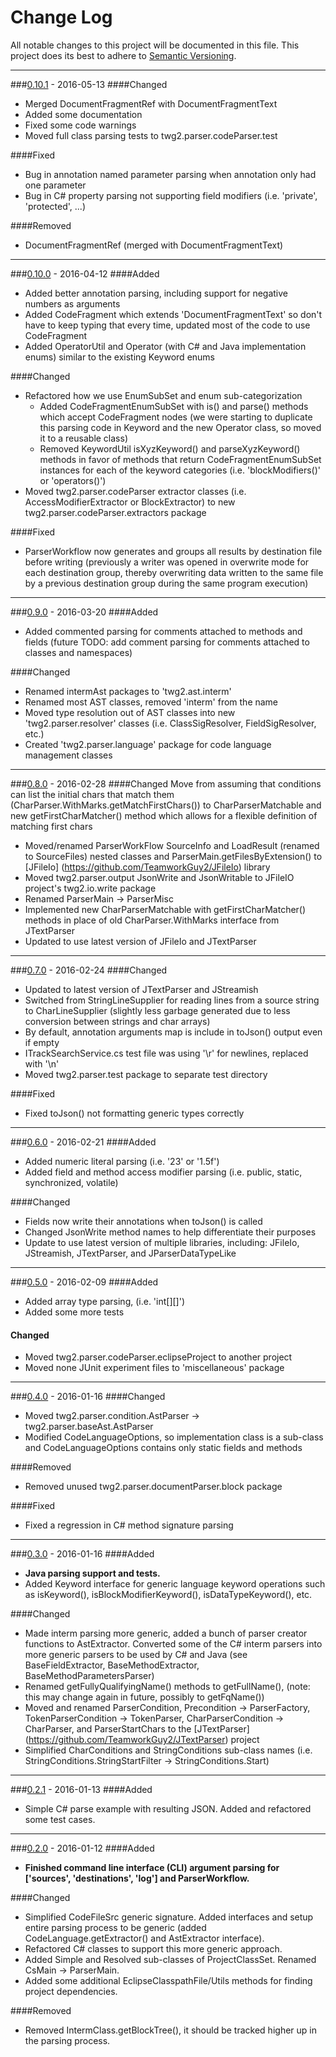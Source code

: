 # Change Log
All notable changes to this project will be documented in this file.
This project does its best to adhere to [Semantic Versioning](http://semver.org/).


--------
###[0.10.1](N/A) - 2016-05-13
####Changed
* Merged DocumentFragmentRef with DocumentFragmentText
* Added some documentation
* Fixed some code warnings
* Moved full class parsing tests to twg2.parser.codeParser.test

####Fixed
* Bug in annotation named parameter parsing when annotation only had one parameter
* Bug in C# property parsing not supporting field modifiers (i.e. 'private', 'protected', ...)

####Removed
* DocumentFragmentRef (merged with DocumentFragmentText)


--------
###[0.10.0](https://github.com/TeamworkGuy2/JParserTools/commit/3e8a324ccada6af273339e6f29ae569795e3abcd) - 2016-04-12
####Added
* Added better annotation parsing, including support for negative numbers as arguments
* Added CodeFragment which extends 'DocumentFragmentText<CodeFragmentType>' so don't have to keep typing that every time, updated most of the code to use CodeFragment
* Added OperatorUtil and Operator (with C# and Java implementation enums) similar to the existing Keyword enums

####Changed
* Refactored how we use EnumSubSet and enum sub-categorization
   * Added CodeFragmentEnumSubSet with is() and parse() methods which accept CodeFragment nodes (we were starting to duplicate this parsing code in Keyword and the new Operator class, so moved it to a reusable class)
   * Removed KeywordUtil isXyzKeyword() and parseXyzKeyword() methods in favor of methods that return CodeFragmentEnumSubSet instances for each of the keyword categories (i.e. 'blockModifiers()' or 'operators()')
* Moved twg2.parser.codeParser extractor classes (i.e. AccessModifierExtractor or BlockExtractor) to new twg2.parser.codeParser.extractors package

####Fixed
* ParserWorkflow now generates and groups all results by destination file before writing (previously a writer was opened in overwrite mode for each destination group, thereby overwriting data written to the same file by a previous destination group during the same program execution)


--------
###[0.9.0](https://github.com/TeamworkGuy2/JParserTools/commit/679778bafd13a413854bd169cabe747b12bbc894) - 2016-03-20
####Added
* Added commented parsing for comments attached to methods and fields (future TODO: add comment parsing for comments attached to classes and namespaces)

####Changed
* Renamed intermAst packages to 'twg2.ast.interm'
* Renamed most AST classes, removed 'interm' from the name
* Moved type resolution out of AST classes into new 'twg2.parser.resolver' classes (i.e. ClassSigResolver, FieldSigResolver, etc.)
* Created 'twg2.parser.language' package for code language management classes


--------
###[0.8.0](https://github.com/TeamworkGuy2/JParserTools/commit/32ee2a5ec5c218d3f90d1438f893a86e34b9c716) - 2016-02-28
####Changed
Move from assuming that conditions can list the initial chars that match them (CharParser.WithMarks.getMatchFirstChars()) to CharParserMatchable and new getFirstCharMatcher() method which allows for a flexible definition of matching first chars
* Moved/renamed ParserWorkFlow SourceInfo and LoadResult \(renamed to SourceFiles) nested classes and ParserMain.getFilesByExtension() to [JFileIo] (https://github.com/TeamworkGuy2/JFileIo) library
* Moved twg2.parser.output JsonWrite and JsonWritable to JFileIO project's twg2.io.write package
* Renamed ParserMain -> ParserMisc
* Implemented new CharParserMatchable with getFirstCharMatcher() methods in place of old CharParser.WithMarks interface from JTextParser
* Updated to use latest version of JFileIo and JTextParser


--------
###[0.7.0](https://github.com/TeamworkGuy2/JParserTools/commit/218036c37673615e6bced0eecfb8a9b7d6eb7808) - 2016-02-24
####Changed
* Updated to latest version of JTextParser and JStreamish
* Switched from StringLineSupplier for reading lines from a source string to CharLineSupplier (slightly less garbage generated due to less conversion between strings and char arrays)
* By default, annotation arguments map is include in toJson() output even if empty
* ITrackSearchService.cs test file was using '\r' for newlines, replaced with '\n'
* Moved twg2.parser.test package to separate test directory

####Fixed
* Fixed toJson() not formatting generic types correctly


--------
###[0.6.0](https://github.com/TeamworkGuy2/JParserTools/commit/5ae0793feb0475654bbdf835ef5d350e91cdd438) - 2016-02-21
####Added
* Added numeric literal parsing \(i.e. '23' or '1.5f')
* Added field and method access modifier parsing \(i.e. public, static, synchronized, volatile)

####Changed
* Fields now write their annotations when toJson\() is called
* Changed JsonWrite method names to help differentiate their purposes
* Update to use latest version of multiple libraries, including: JFileIo, JStreamish, JTextParser, and JParserDataTypeLike


--------
###[0.5.0](https://github.com/TeamworkGuy2/JParserTools/commit/eea353c111f789b315ab5471661c6a305c0701d2) - 2016-02-09
####Added
* Added array type parsing, \(i.e. 'int\[]\[]')
* Added some more tests

#### Changed
* Moved twg2.parser.codeParser.eclipseProject to another project
* Moved none JUnit experiment files to 'miscellaneous' package


--------
###[0.4.0](https://github.com/TeamworkGuy2/JParserTools/commit/ab23d86656221e6b1a540d7129446b08c808aca4) - 2016-01-16
####Changed
* Moved twg2.parser.condition.AstParser -> twg2.parser.baseAst.AstParser
* Modified CodeLanguageOptions, so implementation class is a sub-class and CodeLanguageOptions contains only static fields and methods

####Removed
* Removed unused twg2.parser.documentParser.block package

####Fixed
* Fixed a regression in C# method signature parsing


--------
###[0.3.0](https://github.com/TeamworkGuy2/JParserTools/commit/0b7128980ba31623d17f85d9f10bd4d99bd1288e) - 2016-01-16
####Added
* __Java parsing support and tests.__
* Added Keyword interface for generic language keyword operations such as isKeyword(), isBlockModifierKeyword(), isDataTypeKeyword(), etc.

####Changed
* Made interm parsing more generic, added a bunch of parser creator functions to AstExtractor.  Converted some of the C# interm parsers into more generic parsers to be used by C# and Java (see BaseFieldExtractor, BaseMethodExtractor, BaseMethodParametersParser)
* Renamed getFullyQualifyingName() methods to getFullName(), (note: this may change again in future, possibly to getFqName())
* Moved and renamed ParserCondition, Precondition -> ParserFactory, TokenParserCondition -> TokenParser, CharParserCondition -> CharParser, and ParserStartChars to the [JTextParser] (https://github.com/TeamworkGuy2/JTextParser) project
* Simplified CharConditions and StringConditions sub-class names (i.e. StringConditions.StringStartFilter -> StringConditions.Start)


--------
###[0.2.1](https://github.com/TeamworkGuy2/JParserTools/commit/a33f37ad6a116e7e697498af88327dfaa46709a0) - 2016-01-13
####Added
* Simple C# parse example with resulting JSON.  Added and refactored some test cases.


--------
###[0.2.0](https://github.com/TeamworkGuy2/JParserTools/commit/5b692bc3476ca94c6dedb5b6424d1319fcad2057) - 2016-01-12
####Added
* __Finished command line interface (CLI) argument parsing for ['sources', 'destinations', 'log'] and ParserWorkflow.__

####Changed
* Simplified CodeFileSrc generic signature. Added interfaces and setup entire parsing process to be generic (added CodeLanguage.getExtractor() and AstExtractor interface).
* Refactored C# classes to support this more generic approach.
* Added Simple and Resolved sub-classes of ProjectClassSet. Renamed CsMain -> ParserMain.
* Added some additional EclipseClasspathFile/Utils methods for finding project dependencies.

####Removed
* Removed IntermClass.getBlockTree(), it should be tracked higher up in the parsing process.
